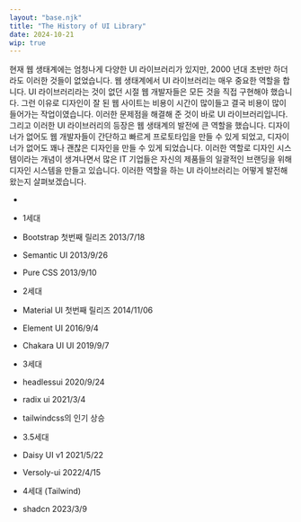 ```yaml
---
layout: "base.njk"
title: "The History of UI Library"
date: 2024-10-21
wip: true
---
```

현재 웹 생태계에는 엄청나게 다양한 UI 라이브러리가 있지만, 2000 년대 초반만 하더라도 이러한 것들이 없었습니다.
웹 생태계에서 UI 라이브러리는 매우 중요한 역할을 합니다. UI 라이브러리라는 것이 없던 시절 웹 개발자들은 모든 것을 직접 구현해야 했습니다. 그런 이유로 디자인이 잘 된 웹 사이트는 비용이 시간이 많이들고 결국 비용이 많이 들어가는 작업이였습니다. 이러한 문제점을 해결해 준 것이 바로 UI 라이브러리입니다. 그리고 이러한 UI 라이브러리의 등장은 웹 생태계의 발전에 큰 역할을 했습니다. 
디자이너가 없어도 웹 개발자들이 간단하고 빠르게 프로토타입을 만들 수 있게 되었고, 디자이너가 없어도 꽤나 괜찮은 디자인을 만들 수 있게 되었습니다. 
이러한 역할로 디자인 시스템이라는 개념이 생겨나면서 많은 IT 기업들은 자신의 제품들의 일괄적인 브랜딩을 위해 디자인 시스템을 만들고 있습니다.
이러한 역할을 하는 UI 라이브러리는 어떻게 발전해 왔는지 살펴보겠습니다.

-


- 1세대
- Bootstrap 첫번째 릴리즈 2013/7/18
- Semantic UI 2013/9/26
- Pure CSS 2013/9/10

- 2세대
- Material UI 첫번째 릴리즈 2014/11/06
- Element UI 2016/9/4
- Chakara UI UI 2019/9/7

- 3세대
- headlessui 2020/9/24
- radix ui  2021/3/4

- tailwindcss의 인기 상승

- 3.5세대
- Daisy UI v1 2021/5/22
- Versoly-ui 2022/4/15

- 4세대 (Tailwind)
- shadcn 2023/3/9